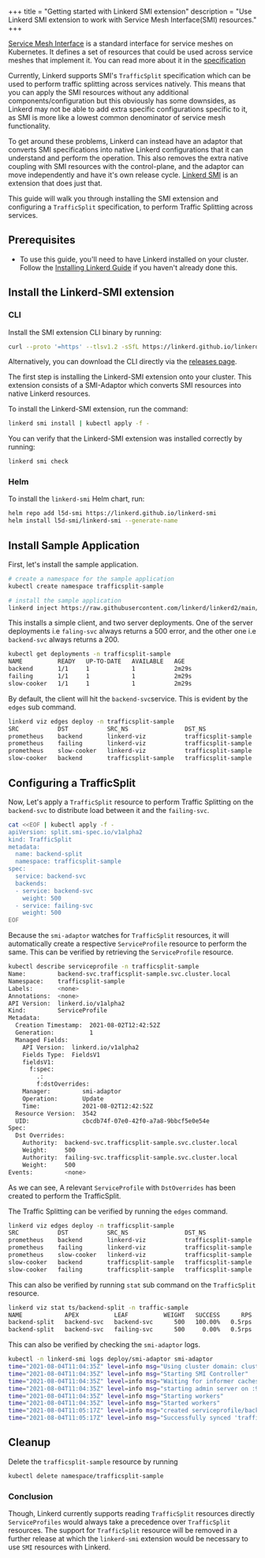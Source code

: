 +++
title = "Getting started with Linkerd SMI extension"
description = "Use Linkerd SMI extension to work with Service Mesh Interface(SMI) resources."
+++

[Service Mesh Interface](https://smi-spec.io/) is a standard interface for
service meshes on Kubernetes. It defines a set of resources that could be
used across service meshes that implement it.
You can read more about it in the [specification](https://github.com/servicemeshinterface/smi-spec)

Currently, Linkerd supports SMI's `TrafficSplit` specification which can be
used to perform traffic splitting across services natively. This means that
you can apply the SMI resources without any additional
components/configuration but this obviously has some downsides, as
Linkerd may not be able to add extra specific configurations specific to it,
as SMI is more like a lowest common denominator of service mesh functionality.

To get around these problems, Linkerd can instead have an adaptor that converts
SMI specifications into native Linkerd configurations that it can understand
and perform the operation. This also removes the extra native coupling with SMI
resources with the control-plane, and the adaptor can move independently and
have it's own release cycle. [Linkerd SMI](https://www.github.com/linkerd/linkerd-smi)
is an extension that does just that.

This guide will walk you through installing the SMI extension and configuring
a `TrafficSplit` specification, to perform Traffic Splitting across services.

## Prerequisites

- To use this guide, you'll need to have Linkerd installed on your cluster.
  Follow the [Installing Linkerd Guide](../install/) if you haven't
  already done this.

## Install the Linkerd-SMI extension

### CLI

Install the SMI extension CLI binary by running:

```bash
curl --proto '=https' --tlsv1.2 -sSfL https://linkerd.github.io/linkerd-smi/install | sh
```

Alternatively, you can download the CLI directly via the [releases page](https://github.com/linkerd/linkerd-smi/releases).

The first step is installing the Linkerd-SMI extension onto your cluster.
This extension consists of a SMI-Adaptor which converts SMI resources into
native Linkerd resources.

To install the Linkerd-SMI extension, run the command:

```bash
linkerd smi install | kubectl apply -f -
```

You can verify that the Linkerd-SMI extension was installed correctly by
running:

```bash
linkerd smi check
```

### Helm

To install the `linkerd-smi` Helm chart, run:

```bash
helm repo add l5d-smi https://linkerd.github.io/linkerd-smi
helm install l5d-smi/linkerd-smi --generate-name
```

## Install Sample Application

First, let's install the sample application.

```bash
# create a namespace for the sample application
kubectl create namespace trafficsplit-sample

# install the sample application
linkerd inject https://raw.githubusercontent.com/linkerd/linkerd2/main/test/integration/trafficsplit/testdata/application.yaml | kubectl -n trafficsplit-sample apply -f -
```

This installs a simple client, and two server deployments.
One of the server deployments i.e `faling-svc` always returns a 500 error,
and the other one i.e `backend-svc` always returns a 200.

```bash
kubectl get deployments -n trafficsplit-sample
NAME          READY   UP-TO-DATE   AVAILABLE   AGE
backend       1/1     1            1           2m29s
failing       1/1     1            1           2m29s
slow-cooker   1/1     1            1           2m29s
```

By default, the client will hit the `backend-svc`service. This is evident by
the `edges` sub command.

```bash
linkerd viz edges deploy -n trafficsplit-sample
SRC           DST           SRC_NS                DST_NS                SECURED
prometheus    backend       linkerd-viz           trafficsplit-sample   √
prometheus    failing       linkerd-viz           trafficsplit-sample   √
prometheus    slow-cooker   linkerd-viz           trafficsplit-sample   √
slow-cooker   backend       trafficsplit-sample   trafficsplit-sample   √
```

## Configuring a TrafficSplit

Now, Let's apply a `TrafficSplit` resource to perform Traffic Splitting on the
`backend-svc` to distribute load between it and the `failing-svc`.

```bash
cat <<EOF | kubectl apply -f -
apiVersion: split.smi-spec.io/v1alpha2
kind: TrafficSplit
metadata:
  name: backend-split
  namespace: trafficsplit-sample
spec:
  service: backend-svc
  backends:
  - service: backend-svc
    weight: 500
  - service: failing-svc
    weight: 500
EOF
```

Because the `smi-adaptor` watches for `TrafficSplit` resources, it will
automatically create a respective `ServiceProfile` resource to perform
the same. This can be verified by retrieving the `ServiceProfile` resource.

```bash
kubectl describe serviceprofile -n trafficsplit-sample
Name:         backend-svc.trafficsplit-sample.svc.cluster.local
Namespace:    trafficsplit-sample
Labels:       <none>
Annotations:  <none>
API Version:  linkerd.io/v1alpha2
Kind:         ServiceProfile
Metadata:
  Creation Timestamp:  2021-08-02T12:42:52Z
  Generation:          1
  Managed Fields:
    API Version:  linkerd.io/v1alpha2
    Fields Type:  FieldsV1
    fieldsV1:
      f:spec:
        .:
        f:dstOverrides:
    Manager:         smi-adaptor
    Operation:       Update
    Time:            2021-08-02T12:42:52Z
  Resource Version:  3542
  UID:               cbcdb74f-07e0-42f0-a7a8-9bbcf5e0e54e
Spec:
  Dst Overrides:
    Authority:  backend-svc.trafficsplit-sample.svc.cluster.local
    Weight:     500
    Authority:  failing-svc.trafficsplit-sample.svc.cluster.local
    Weight:     500
Events:         <none>
```

As we can see, A relevant `ServiceProfile` with `DstOverrides` has
been created to perform the TrafficSplit.

The Traffic Splitting can be verified by running the `edges` command.

```bash
linkerd viz edges deploy -n trafficsplit-sample
SRC           DST           SRC_NS                DST_NS                SECURED
prometheus    backend       linkerd-viz           trafficsplit-sample   √
prometheus    failing       linkerd-viz           trafficsplit-sample   √
prometheus    slow-cooker   linkerd-viz           trafficsplit-sample   √
slow-cooker   backend       trafficsplit-sample   trafficsplit-sample   √
slow-cooker   failing       trafficsplit-sample   trafficsplit-sample   √
```

This can also be verified by running `stat` sub command on the `TrafficSplit`
resource.

```bash
linkerd viz stat ts/backend-split -n traffic-sample
NAME            APEX          LEAF          WEIGHT   SUCCESS      RPS   LATENCY_P50   LATENCY_P95   LATENCY_P99
backend-split   backend-svc   backend-svc      500   100.00%   0.5rps           1ms           1ms           1ms
backend-split   backend-svc   failing-svc      500     0.00%   0.5rps           1ms           1ms           1ms
```

This can also be verified by checking the `smi-adaptor` logs.

```bash
kubectl -n linkerd-smi logs deploy/smi-adaptor smi-adaptor
time="2021-08-04T11:04:35Z" level=info msg="Using cluster domain: cluster.local"
time="2021-08-04T11:04:35Z" level=info msg="Starting SMI Controller"
time="2021-08-04T11:04:35Z" level=info msg="Waiting for informer caches to sync"
time="2021-08-04T11:04:35Z" level=info msg="starting admin server on :9995"
time="2021-08-04T11:04:35Z" level=info msg="Starting workers"
time="2021-08-04T11:04:35Z" level=info msg="Started workers"
time="2021-08-04T11:05:17Z" level=info msg="created serviceprofile/backend-svc.trafficsplit-sample.svc.cluster.local for trafficsplit/backend-split"
time="2021-08-04T11:05:17Z" level=info msg="Successfully synced 'trafficsplit-sample/backend-split'"
```

## Cleanup

Delete the `trafficsplit-sample` resource by running

```bash
kubectl delete namespace/trafficsplit-sample
```

### Conclusion

Though, Linkerd currently supports reading `TrafficSplit` resources directly
`ServiceProfiles` would always take a precedence over `TrafficSplit` resources. The
support for `TrafficSplit` resource will be removed in a further release at which
the `linkerd-smi` extension would be necessary to use `SMI` resources with Linkerd.
